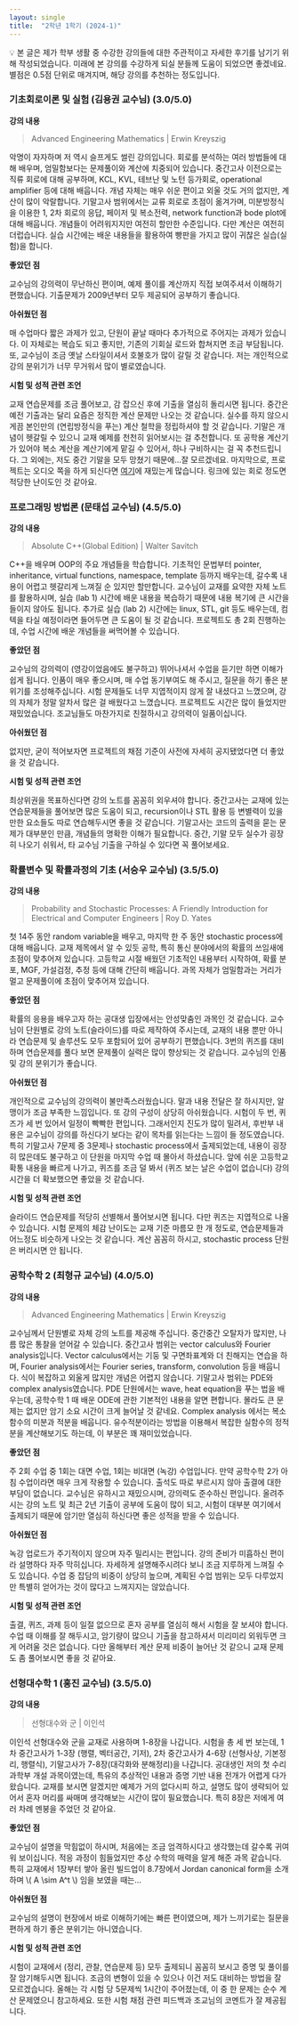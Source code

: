 ```yaml
---
layout: single
title:  "2학년 1학기 (2024-1)"
---
```


<aside>
💡 본 글은 제가 학부 생활 중 수강한 강의들에 대한 주관적이고 자세한 후기를 남기기 위해 작성되었습니다. 미래에 본 강의를 수강하게 되실 분들께 도움이 되었으면 좋겠네요. 별점은 0.5점 단위로 매겨지며, 해당 강의를 추천하는 정도입니다.

</aside>

### 기초회로이론 및 실험 **(김용권 교수님)** (3.0/5.0)

**강의 내용**

> Advanced Engineering Mathematics | Erwin Kreyszig

악명이 자자하며 저 역시 슬프게도 썰린 강의입니다. 회로를 분석하는 여러 방법들에 대해 배우며, 엄밀함보다는 문제풀이와 계산에 치중되어 있습니다. 중간고사 이전으로는 직류 회로에 대해 공부하며, KCL, KVL, 테브난 및 노턴 등가회로, operational amplifier 등에 대해 배웁니다. 개념 자체는 매우 쉬운 편이고 외울 것도 거의 없지만, 계산이 많이 악랄합니다. 기말고사 범위에서는 교류 회로로 초점이 옮겨가며, 미분방정식을 이용한 1, 2차 회로의 응답, 페이저 및 복소전력, network function과 bode plot에 대해 배웁니다. 개념들이 어려워지지만 여전히 할만한 수준입니다. 다만 계산은 여전히 더럽습니다. 실습 시간에는 배운 내용들을 활용하여 빵판을 가지고 많이 귀찮은 실습(실험)을 합니다. 

**좋았던 점**

 교수님의 강의력이 무난하신 편이며, 예제 풀이를 계산까지 직접 보여주셔서 이해하기 편했습니다. 기출문제가 2009년부터 모두 제공되어 공부하기 좋습니다.

**아쉬웠던 점**

매 수업마다 짧은 과제가 있고, 단원이 끝날 때마다 추가적으로 주어지는 과제가 있습니다. 이 자체로는 복습도 되고 좋지만, 기존의 기회실 로드와 합쳐지면 조금 부담됩니다. 또, 교수님이 조금 옛날 스타일이셔서 호불호가 많이 갈릴 것 같습니다. 저는 개인적으로 강의 분위기가 너무 무거워서 많이 별로였습니다.

**시험 및 성적 관련 조언**

교재 연습문제를 조금 풀어보고, 감 잡으신 후에 기출을 열심히 돌리시면 됩니다. 중간은 예전 기출과는 달리 요즘은 정직한 계산 문제만 나오는 것 같습니다. 실수를 하지 않으시게끔 본인만의 (연립방정식을 푸는) 계산 철학을 정립하셔야 할 것 같습니다. 기말은 개념이 헷갈릴 수 있으니 교재 예제를 천천히 읽어보시는 걸 추천합니다. 또 공학용 계산기가 있어야 복소 계산을 계산기에게 맡길 수 있어서, 하나 구비하시는 걸 꼭 추천드립니다. 그 외에는, 저도 중간 기말을 모두 망쳤기 때문에…잘 모르겠네요. 마지막으로, 프로젝트는 오디오 쪽을 하게 되신다면 [여기](https://sound-au.com/project09.htm)에 재밌는게 많습니다. 링크에 있는 회로 정도면 적당한 난이도인 것 같아요.

### 프로그래밍 방법론 **(문태섭 교수님) (4.5/5.0)**

**강의 내용**

> Absolute C++(Global Edition) | Walter Savitch

C++을 배우며 OOP의 주요 개념들을 학습합니다. 기초적인 문법부터 pointer, inheritance, virtual functions, namespace, template 등까지 배우는데, 갈수록 내용이 어렵고 헷갈리게 느껴질 순 있지만 할만합니다. 교수님이 교재를 요약한 자체 노트를 활용하시며, 실습 (lab 1) 시간에 배운 내용을 복습하기 때문에 내용 복기에 큰 시간을 들이지 않아도 됩니다. 추가로 실습 (lab 2) 시간에는 linux, STL, git 등도 배우는데, 컴텍을 타실 예정이라면 들어두면 큰 도움이 될 것 같습니다. 프로젝트도 총 2회 진행하는데, 수업 시간에 배운 개념들을 써먹어볼 수 있습니다. 

**좋았던 점**

교수님의 강의력이 (영강이었음에도 불구하고) 뛰어나셔서 수업을 듣기만 하면 이해가 쉽게 됩니다. 인품이 매우 좋으시며, 매 수업 동기부여도 해 주시고, 질문을 하기 좋은 분위기를 조성해주십니다. 시험 문제들도 너무 지엽적이지 않게 잘 내셨다고 느꼈으며, 강의 자체가 정말 알차서 많은 걸 배웠다고 느꼈습니다. 프로젝트도 시간은 많이 들었지만 재밌었습니다. 조교님들도 마찬가지로 친절하시고 강의력이 일품이십니다. 

**아쉬웠던 점**

없지만, 굳이 적어보자면 프로젝트의 채점 기준이 사전에 자세히 공지됐었다면 더 좋았을 것 같습니다.

**시험 및 성적 관련 조언**

최상위권을 목표하신다면 강의 노트를 꼼꼼히 외우셔야 합니다. 중간고사는 교재에 있는 연습문제들을 풀어보면 많은 도움이 되고, recursion이나 STL 활용 등 변별력이 있을만한 요소들도 따로 연습해두시면 좋을 것 같습니다. 기말고사는 코드의 출력을 묻는 문제가 대부분인 만큼, 개념들의 명확한 이해가 필요합니다. 중간, 기말 모두 실수가 굉장히 나오기 쉬워서, 타 교수님 기출을 구하실 수 있다면 꼭 풀어보세요.

### 확률변수 및 확률과정의 기초 **(서승우 교수님) (3.5/5.0)**

**강의 내용**

> Probability and Stochastic Processes: A Friendly Introduction for Electrical and Computer Engineers | Roy D. Yates

첫 14주 동안 random variable을 배우고, 마지막 한 주 동안 stochastic process에 대해 배웁니다. 교재 제목에서 알 수 있듯 공학, 특히 통신 분야에서의 확률의 쓰임새에 초점이 맞추어져 있습니다. 고등학교 시절 배웠던 기초적인 내용부터 시작하여, 확률 분포, MGF, 가설검정, 추정 등에 대해 간단히 배웁니다. 과목 자체가 엄밀함과는 거리가 멀고 문제풀이에 초점이 맞추어져 있습니다.

**좋았던 점**

확률의 응용을 배우고자 하는 공대생 입장에서는 안성맞춤인 과목인 것 같습니다. 교수님이 단원별로 강의 노트(슬라이드)를 따로 제작하여 주시는데, 교재의 내용 뿐만 아니라 연습문제 및 솔루션도 모두 포함되어 있어 공부하기 편했습니다. 3번의 퀴즈를 대비하며 연습문제를 풀다 보면 문제풀이 실력은 많이 향상되는 것 같습니다. 교수님의 인품 및 강의 분위기가 좋습니다.

**아쉬웠던 점**

개인적으로 교수님의 강의력이 불만족스러웠습니다. 말과 내용 전달은 잘 하시지만, 알맹이가 조금 부족한 느낌입니다. 또 강의 구성이 상당히 아쉬웠습니다. 시험이 두 번, 퀴즈가 세 번 있어서 일정이 빡빡한 편입니다. 그래서인지 진도가 많이 밀려서, 후반부 내용은 교수님이 강의를 하신다기 보다는 같이 목차를 읽는다는 느낌이 들 정도였습니다. 특히 기말고사 7문제 중 3문제나 stochastic process에서 출제되었는데, 내용이 굉장히 많은데도 불구하고 이 단원을 마지막 수업 때 몰아서 하셨습니다. 앞에 쉬운 고등학교 확통 내용을 빠르게 나가고, 퀴즈를 조금 덜 봐서 (퀴즈 보는 날은 수업이 없습니다) 강의 시간을 더 확보했으면 좋았을 것 같습니다.

**시험 및 성적 관련 조언**

슬라이드 연습문제를 적당히 선별해서 풀어보시면 됩니다. 다만 퀴즈는 지엽적으로 나올 수 있습니다. 시험 문제의 체감 난이도는 교재 기준 마름모 한 개 정도로, 연습문제들과 어느정도 비슷하게 나오는 것 같습니다. 계산 꼼꼼히 하시고, stochastic process 단원은 버리시면 안 됩니다.

### 공학수학 2 (최형규 교수님) (4.0/5.0)

**강의 내용**

> Advanced Engineering Mathematics | Erwin Kreyszig


교수님께서 단원별로 자체 강의 노트를 제공해 주십니다. 중간중간 오탈자가 많지만, 나름 많은 통찰을 얻어갈 수 있습니다. 중간고사 범위는 vector calculus와 Fourier analysis입니다. Vector calculus에서는 기둥 및 구면좌표계와 더 친해지는 연습을 하며, Fourier analysis에서는 Fourier series, transform, convolution 등을 배웁니다. 식이 복잡하고 외울게 많지만 개념은 어렵지 않습니다. 기말고사 범위는 PDE와 complex analysis였습니다. PDE 단원에서는 wave, heat equation을 푸는 법을 배우는데, 공학수학 1 때 배운 ODE에 관한 기본적인 내용을 알면 편합니다. 몰라도 큰 문제는 없지만 암기 소요 시간이 크게 늘어날 것 같네요. Complex analysis 에서는 복소함수의 미분과 적분을 배웁니다. 유수적분이라는 방법을 이용해서 복잡한 실함수의 정적분을 계산해보기도 하는데, 이 부분은 꽤 재미있었습니다.

**좋았던 점**

주 2회 수업 중 1회는 대면 수업, 1회는 비대면 (녹강) 수업입니다. 만약 공학수학 2가 아침 수업이라면 매우 크게 작용할 수 있습니다. 출석도 따로 부르시지 않아 출결에 대한 부담이 없습니다. 교수님은 유하시고 재밌으시며, 강의력도 준수하신 편입니다. 올려주시는 강의 노트 및 최근 2년 기출이 공부에 도움이 많이 되고, 시험이 대부분 여기에서 출제되기 때문에 암기만 열심히 하신다면 좋은 성적을 받을 수 있습니다.

**아쉬웠던 점**

녹강 업로드가 주기적이지 않으며 자주 밀리시는 편입니다. 강의 준비가 미흡하신 편이라 설명하다 자주 막히십니다. 자세하게 설명해주시려다 보니 조금 지루하게 느껴질 수도 있습니다. 수업 중 잡담의 비중이 상당히 높으며, 계획된 수업 범위는 모두 다루었지만 특별히 얻어가는 것이 많다고 느껴지지는 않았습니다.

**시험 및 성적 관련 조언**

출결, 퀴즈, 과제 등이 일절 없으므로 혼자 공부를 열심히 해서 시험을 잘 보셔야 합니다. 수업 때 이해를 잘 해두시고, 암기량이 많으니 기출을 참고하셔서 미리미리 외워두면 크게 어려울 것은 없습니다. 다만 올해부터 계산 문제 비중이 늘어난 것 같으니 교재 문제도 좀 풀어보시면 좋을 것 같아요.

### 선형대수학 1 (홍진 교수님) (3.5/5.0)

**강의 내용**

> 선형대수와 군 | 이인석


이인석 선형대수와 군을 교재로 사용하며 1-8장을 나갑니다. 시험을 총 세 번 보는데, 1차 중간고사가 1-3장 (행렬, 벡터공간, 기저), 2차 중간고사가 4-6장 (선형사상, 기본정리, 행렬식), 기말고사가 7-8장(대각화와 분해정리)을 나갑니다. 공대생인 저의 첫 수리과학부 개설 과목이였는데, 특유의 추상적인 내용과 증명 기반 내용 전개가 어렵게 다가왔습니다. 교재를 보시면 알겠지만 예제가 거의 없다시피 하고, 설명도 많이 생략되어 있어서 혼자 머리를 싸매며 생각해보는 시간이 많이 필요했습니다. 특히 8장은 저에게 여러 차례 멘붕을 주었던 것 같아요.

**좋았던 점**

교수님이 설명을 막힘없이 하시며, 처음에는 조금 엄격하시다고 생각했는데 갈수록 귀여워 보이십니다. 적응 과정이 힘들었지만 추상 수학의 매력을 알게 해준 과목 같습니다. 특히 교재에서 1장부터 쌓아 올린 빌드업이 8.7장에서 Jordan canonical form을 소개하며 \\( A \sim A^t \\) 임을 보였을 때는… 

**아쉬웠던 점**

교수님의 설명이 현장에서 바로 이해하기에는 빠른 편이였으며, 제가 느끼기로는 질문을 편하게 하기 좋은 분위기는 아니였습니다. 

**시험 및 성적 관련 조언**

시험이 교재에서 (정리, 관찰, 연습문제 등) 모두 출제되니 꼼꼼히 보시고 증명 및 풀이를 잘 암기해두시면 됩니다. 조금의 변형이 있을 수 있으나 이건 저도 대비하는 방법을 잘 모르겠습니다. 올해는 각 시험 당 5문제씩 1시간이 주어졌는데, 이 중 한 문제는 순수 계산 문제였으니 참고하세요. 또한 시험 채점 관련 피드백과 조교님의 코멘트가 잘 제공됩니다.
